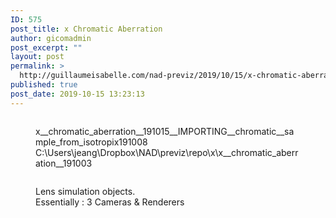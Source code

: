 ```yaml
---
ID: 575
post_title: x Chromatic Aberration
author: gicomadmin
post_excerpt: ""
layout: post
permalink: >
  http://guillaumeisabelle.com/nad-previz/2019/10/15/x-chromatic-aberration/
published: true
post_date: 2019-10-15 13:23:13
---
```

<!-- wp:image {"id":576} --><figure class="wp-block-image">

<img src="http://guillaumeisabelle.com/nad-previz/wp-content/uploads/sites/19/2019/10/image-19-1024x495.png" alt="" class="wp-image-576" /><figcaption>x\_\_chromatic_aberration\_\_191015\_\_IMPORTING\_\_chromatic__sample_from_isotropix191008  
C:\Users\jeang\Dropbox\NAD\previz\repo\x\x\_\_chromatic_aberration\_\_191003</figcaption></figure> <!-- /wp:image -->

<!-- wp:block-lab/stc-vision-block {"vision":"Picture the Essential Steps to  understand and reproduce the Effect","dtdue":"191015"} /-->

<!-- wp:image {"id":579} --><figure class="wp-block-image">

<img src="http://guillaumeisabelle.com/nad-previz/wp-content/uploads/sites/19/2019/10/image-20.png" alt="" class="wp-image-579" /><figcaption>Lens simulation objects.  
Essentially : 3 Cameras & Renderers  
</figcaption></figure> <!-- /wp:image -->